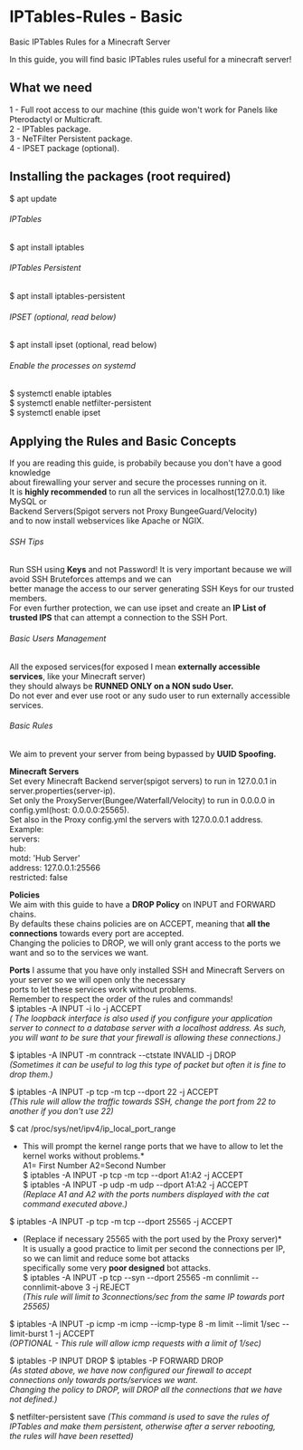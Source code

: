 # IPTables-Rules - Basic
Basic IPTables Rules for a Minecraft Server

In this guide, you will find basic IPTables rules useful for a minecraft server!

## What we need
1 - Full root access to our machine (this guide won't work for Panels like Pterodactyl or Multicraft.  
2 - IPTables package.  
3 - NeTFilter Persistent package.  
4 - IPSET package (optional).  

## Installing the packages (root required)  
$ apt update  
###### IPTables
$ apt install iptables  
###### IPTables Persistent  
$ apt install iptables-persistent  
###### IPSET (optional, read below)  
$ apt install ipset (optional, read below)  
###### Enable the processes on systemd
$ systemctl enable iptables  
$ systemctl enable netfilter-persistent  
$ systemctl enable ipset  

## Applying the Rules and Basic Concepts
If you are reading this guide, is probabily because you don't have a good knowledge  
about firewalling your server and secure the processes running on it.  
It is **highly recommended** to run all the services in localhost(127.0.0.1) like MySQL or  
Backend Servers(Spigot servers not Proxy BungeeGuard/Velocity)  
and to now install webservices like Apache or NGIX.  

###### SSH Tips
Run SSH using **Keys** and not Password! It is very important because we will avoid SSH Bruteforces attemps and we can  
better manage the access to our server generating SSH Keys for our trusted members.  
For even further protection, we can use ipset and create an **IP List of trusted IPS** that can attempt a connection to the SSH Port.  

###### Basic Users Management
All the exposed services(for exposed I mean **externally accessible services**, like your Minecraft server)  
they should always be **RUNNED ONLY on a NON sudo User.**    
Do not ever and ever use root or any sudo user to run externally accessible services.  

###### Basic Rules
We aim to prevent your server from being bypassed by **UUID Spoofing.**

**Minecraft Servers**  
Set every Minecraft Backend server(spigot servers) to run in 127.0.0.1 in server.properties(server-ip).  
Set only the ProxyServer(Bungee/Waterfall/Velocity) to run in 0.0.0.0 in config.yml(host: 0.0.0.0:25565).  
Set also in the Proxy config.yml the servers with 127.0.0.0.1 address.  
Example:  
servers:  
  hub:  
    motd: 'Hub Server'  
    address: 127.0.0.1:25566  
    restricted: false  
    
**Policies**             
We aim with this guide to have a **DROP Policy** on INPUT and FORWARD chains.  
By defaults these chains policies are on ACCEPT, meaning that **all the connections** towards every port are accepted.  
Changing the policies to DROP, we will only grant access to the ports we want and so to the services we want.  

**Ports**
I assume that you have only installed SSH and Minecraft Servers on your server so we will open only the necessary  
ports to let these services work without problems.  
Remember to respect the order of the rules and commands!  
$ iptables -A INPUT -i lo -j ACCEPT  
*( The loopback interface is also used if you configure your application server to connect to a database server with a localhost address. As such, you will want to be sure that your firewall is allowing these connections.)* 

$ iptables -A INPUT -m conntrack --ctstate INVALID -j DROP  
*(Sometimes it can be useful to log this type of packet but often it is fine to drop them.)*

$ iptables -A INPUT -p tcp -m tcp --dport 22 -j ACCEPT  
*(This rule will allow the traffic towards SSH, change the port from 22 to another if you don't use 22)*  

$ cat /proc/sys/net/ipv4/ip_local_port_range  
* This will prompt the kernel range ports that we have to allow to let the kernel works without problems.*  
A1= First Number A2=Second Number  
$ iptables -A INPUT -p tcp -m tcp --dport A1:A2 -j ACCEPT  
$ iptables -A INPUT -p udp -m udp --dport A1:A2 -j ACCEPT  
*(Replace A1 and A2 with the ports numbers displayed with the cat command executed above.)*  

$ iptables -A INPUT -p tcp -m tcp --dport 25565 -j ACCEPT  
* (Replace if necessary 25565 with the port used by the Proxy server)*    
It is usually a good practice to limit per second the connections per IP, so we can limit and reduce some bot attacks  
specifically some very **poor designed** bot attacks.  
$ iptables -A INPUT -p tcp --syn --dport 25565 -m connlimit --connlimit-above 3 -j REJECT  
*(This rule will limit to 3connections/sec from the same IP towards port 25565)*  

$ iptables -A INPUT -p icmp -m icmp --icmp-type 8 -m limit --limit 1/sec --limit-burst 1 -j ACCEPT  
*(OPTIONAL - This rule will allow icmp requests with a limit of 1/sec)*  

$ iptables -P INPUT DROP 
$ iptables -P FORWARD DROP  
*(As stated above, we have now configured our firewall to accept connections only towards ports/services we want.  
Changing the policy to DROP, will DROP all the connections that we have not defined.)*

$ netfilter-persistent save
*(This command is used to save the rules of IPTables and make them persistent, otherwise after a server rebooting,  
the rules will have been resetted)*

